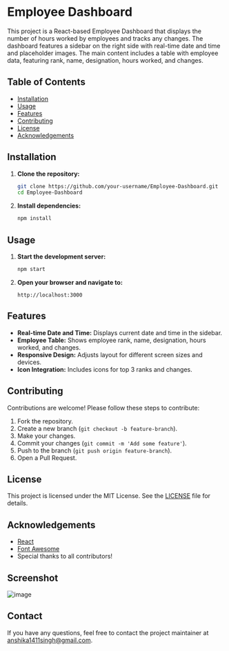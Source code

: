 # Employee Dashboard

This project is a React-based Employee Dashboard that displays the number of hours worked by employees and tracks any changes. The dashboard features a sidebar on the right side with real-time date and time and placeholder images. The main content includes a table with employee data, featuring rank, name, designation, hours worked, and changes.

## Table of Contents

- [Installation](#installation)
- [Usage](#usage) 
- [Features](#features)
- [Contributing](#contributing)
- [License](#license)
- [Acknowledgements](#acknowledgements)

## Installation

1. **Clone the repository:**

    ```bash
    git clone https://github.com/your-username/Employee-Dashboard.git
    cd Employee-Dashboard
    ```

2. **Install dependencies:**

    ```bash
    npm install
    ```

## Usage

1. **Start the development server:**

    ```bash
    npm start
    ```

2. **Open your browser and navigate to:**

    ```
    http://localhost:3000
    ```

## Features

- **Real-time Date and Time:** Displays current date and time in the sidebar.
- **Employee Table:** Shows employee rank, name, designation, hours worked, and changes.
- **Responsive Design:** Adjusts layout for different screen sizes and devices.
- **Icon Integration:** Includes icons for top 3 ranks and changes.

## Contributing

Contributions are welcome! Please follow these steps to contribute:

1. Fork the repository.
2. Create a new branch (`git checkout -b feature-branch`).
3. Make your changes.
4. Commit your changes (`git commit -m 'Add some feature'`).
5. Push to the branch (`git push origin feature-branch`).
6. Open a Pull Request.

## License

This project is licensed under the MIT License. See the [LICENSE](LICENSE) file for details.

## Acknowledgements

- [React](https://reactjs.org/)
- [Font Awesome](https://fontawesome.com/)
- Special thanks to all contributors!

## Screenshot
![image](https://github.com/anhsika0704/Employee-Dashboard/assets/92719012/b9930022-c4ea-4fdf-86fe-410881021cf6)


## Contact

If you have any questions, feel free to contact the project maintainer at anshika1411singh@gmail.com.


